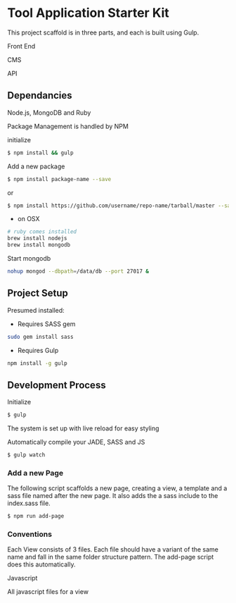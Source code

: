 # Tool Application Starter Kit

This project scaffold is in three parts, and each is built using Gulp.

Front End

CMS

API

## Dependancies

Node.js, MongoDB and Ruby

Package Management is handled by NPM

initialize

````bash
$ npm install && gulp
````

Add a new package

````bash
$ npm install package-name --save
````

or 

````bash
$ npm install https://github.com/username/repo-name/tarball/master --save
````

* on OSX

````bash
# ruby comes installed
brew install nodejs
brew install mongodb
````

Start mongodb

````bash
nohup mongod --dbpath=/data/db --port 27017 &
````

## Project Setup

Presumed installed:

* Requires SASS gem

````bash
sudo gem install sass
````
* Requires Gulp

````bash
npm install -g gulp
````

## Development Process

Initialize

````bash
$ gulp
````

The system is set up with live reload for easy styling

Automatically compile your JADE, SASS and JS

````bash
$ gulp watch
````

### Add a new Page

The following script scaffolds a new page, creating a view, a template and a sass file named after the new page. It also adds the a sass include to the index.sass file.

````bash
$ npm run add-page
````

### Conventions

Each View consists of 3 files. Each file should have a variant of the same name and fall in the same folder structure pattern. The add-page script does this automatically.

Javascript

All javascript files for a view



